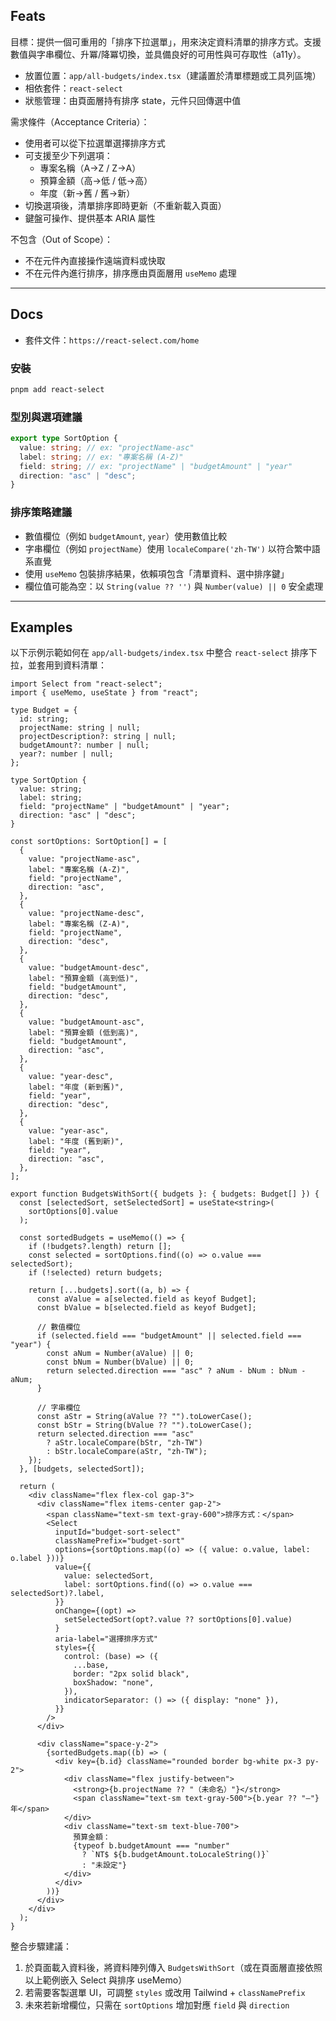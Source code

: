 ## Feats

目標：提供一個可重用的「排序下拉選單」，用來決定資料清單的排序方式。支援數值與字串欄位、升冪/降冪切換，並具備良好的可用性與可存取性（a11y）。

- 放置位置：`app/all-budgets/index.tsx`（建議置於清單標題或工具列區塊）
- 相依套件：`react-select`
- 狀態管理：由頁面層持有排序 state，元件只回傳選中值

需求條件（Acceptance Criteria）：

- 使用者可以從下拉選單選擇排序方式
- 可支援至少下列選項：
  - 專案名稱（A→Z / Z→A）
  - 預算金額（高→低 / 低→高）
  - 年度（新→舊 / 舊→新）
- 切換選項後，清單排序即時更新（不重新載入頁面）
- 鍵盤可操作、提供基本 ARIA 屬性

不包含（Out of Scope）：

- 不在元件內直接操作遠端資料或快取
- 不在元件內進行排序，排序應由頁面層用 `useMemo` 處理

---

## Docs

- 套件文件：`https://react-select.com/home`

### 安裝

```bash
pnpm add react-select
```

### 型別與選項建議

```ts
export type SortOption {
  value: string; // ex: "projectName-asc"
  label: string; // ex: "專案名稱 (A-Z)"
  field: string; // ex: "projectName" | "budgetAmount" | "year"
  direction: "asc" | "desc";
}
```

### 排序策略建議

- 數值欄位（例如 `budgetAmount`, `year`）使用數值比較
- 字串欄位（例如 `projectName`）使用 `localeCompare('zh-TW')` 以符合繁中語系直覺
- 使用 `useMemo` 包裝排序結果，依賴項包含「清單資料、選中排序鍵」
- 欄位值可能為空：以 `String(value ?? '')` 與 `Number(value) || 0` 安全處理

---

## Examples

以下示例示範如何在 `app/all-budgets/index.tsx` 中整合 `react-select` 排序下拉，並套用到資料清單：

```tsx
import Select from "react-select";
import { useMemo, useState } from "react";

type Budget = {
  id: string;
  projectName: string | null;
  projectDescription?: string | null;
  budgetAmount?: number | null;
  year?: number | null;
};

type SortOption {
  value: string;
  label: string;
  field: "projectName" | "budgetAmount" | "year";
  direction: "asc" | "desc";
}

const sortOptions: SortOption[] = [
  {
    value: "projectName-asc",
    label: "專案名稱 (A-Z)",
    field: "projectName",
    direction: "asc",
  },
  {
    value: "projectName-desc",
    label: "專案名稱 (Z-A)",
    field: "projectName",
    direction: "desc",
  },
  {
    value: "budgetAmount-desc",
    label: "預算金額 (高到低)",
    field: "budgetAmount",
    direction: "desc",
  },
  {
    value: "budgetAmount-asc",
    label: "預算金額 (低到高)",
    field: "budgetAmount",
    direction: "asc",
  },
  {
    value: "year-desc",
    label: "年度 (新到舊)",
    field: "year",
    direction: "desc",
  },
  {
    value: "year-asc",
    label: "年度 (舊到新)",
    field: "year",
    direction: "asc",
  },
];

export function BudgetsWithSort({ budgets }: { budgets: Budget[] }) {
  const [selectedSort, setSelectedSort] = useState<string>(
    sortOptions[0].value
  );

  const sortedBudgets = useMemo(() => {
    if (!budgets?.length) return [];
    const selected = sortOptions.find((o) => o.value === selectedSort);
    if (!selected) return budgets;

    return [...budgets].sort((a, b) => {
      const aValue = a[selected.field as keyof Budget];
      const bValue = b[selected.field as keyof Budget];

      // 數值欄位
      if (selected.field === "budgetAmount" || selected.field === "year") {
        const aNum = Number(aValue) || 0;
        const bNum = Number(bValue) || 0;
        return selected.direction === "asc" ? aNum - bNum : bNum - aNum;
      }

      // 字串欄位
      const aStr = String(aValue ?? "").toLowerCase();
      const bStr = String(bValue ?? "").toLowerCase();
      return selected.direction === "asc"
        ? aStr.localeCompare(bStr, "zh-TW")
        : bStr.localeCompare(aStr, "zh-TW");
    });
  }, [budgets, selectedSort]);

  return (
    <div className="flex flex-col gap-3">
      <div className="flex items-center gap-2">
        <span className="text-sm text-gray-600">排序方式：</span>
        <Select
          inputId="budget-sort-select"
          classNamePrefix="budget-sort"
          options={sortOptions.map((o) => ({ value: o.value, label: o.label }))}
          value={{
            value: selectedSort,
            label: sortOptions.find((o) => o.value === selectedSort)?.label,
          }}
          onChange={(opt) =>
            setSelectedSort(opt?.value ?? sortOptions[0].value)
          }
          aria-label="選擇排序方式"
          styles={{
            control: (base) => ({
              ...base,
              border: "2px solid black",
              boxShadow: "none",
            }),
            indicatorSeparator: () => ({ display: "none" }),
          }}
        />
      </div>

      <div className="space-y-2">
        {sortedBudgets.map((b) => (
          <div key={b.id} className="rounded border bg-white px-3 py-2">
            <div className="flex justify-between">
              <strong>{b.projectName ?? "（未命名）"}</strong>
              <span className="text-sm text-gray-500">{b.year ?? "—"} 年</span>
            </div>
            <div className="text-sm text-blue-700">
              預算金額：
              {typeof b.budgetAmount === "number"
                ? `NT$ ${b.budgetAmount.toLocaleString()}`
                : "未設定"}
            </div>
          </div>
        ))}
      </div>
    </div>
  );
}
```

整合步驟建議：

1. 於頁面載入資料後，將資料陣列傳入 `BudgetsWithSort`（或在頁面層直接依照以上範例嵌入 Select 與排序 useMemo）
2. 若需要客製選單 UI，可調整 `styles` 或改用 Tailwind + `classNamePrefix`
3. 未來若新增欄位，只需在 `sortOptions` 增加對應 `field` 與 `direction`
